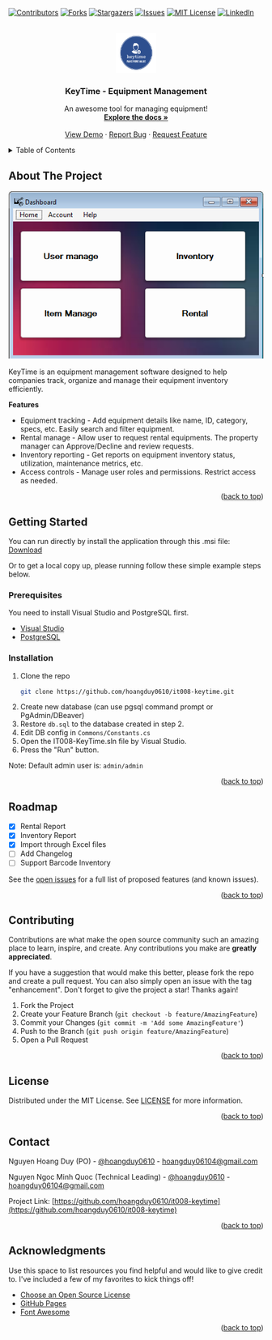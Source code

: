 <a name="readme-top"></a>
<!-- PROJECT SHIELDS -->
<!--
*** https://www.markdownguide.org/basic-syntax/#reference-style-links
-->
[![Contributors][contributors-shield]][contributors-url]
[![Forks][forks-shield]][forks-url]
[![Stargazers][stars-shield]][stars-url]
[![Issues][issues-shield]][issues-url]
[![MIT License][license-shield]][license-url]
[![LinkedIn][linkedin-shield]][linkedin-url]



<!-- PROJECT LOGO -->
<br />
<div align="center">
  <a href="https://github.com/hoangduy0610/it008-keytime">
    <img src="assets/logo.png" alt="Logo" width="80" height="80">
  </a>

  <h3 align="center">KeyTime - Equipment Management</h3>

  <p align="center">
    An awesome tool for managing equipment!
    <br />
    <a href="https://github.com/hoangduy0610/it008-keytime"><strong>Explore the docs »</strong></a>
    <br />
    <br />
    <a href="https://github.com/hoangduy0610/it008-keytime">View Demo</a>
    ·
    <a href="https://github.com/hoangduy0610/it008-keytime/issues">Report Bug</a>
    ·
    <a href="https://github.com/hoangduy0610/it008-keytime/issues">Request Feature</a>
  </p>
</div>



<!-- TABLE OF CONTENTS -->
<details>
  <summary>Table of Contents</summary>
  <ol>
    <li>
      <a href="#about-the-project">About The Project</a>
    </li>
    <li>
      <a href="#getting-started">Getting Started</a>
      <ul>
        <li><a href="#prerequisites">Prerequisites</a></li>
        <li><a href="#installation">Installation</a></li>
      </ul>
    </li>
    <li><a href="#roadmap">Roadmap</a></li>
    <li><a href="#contributing">Contributing</a></li>
    <li><a href="#license">License</a></li>
    <li><a href="#contact">Contact</a></li>
    <li><a href="#acknowledgments">Acknowledgments</a></li>
  </ol>
</details>



<!-- ABOUT THE PROJECT -->
## About The Project

[![Product Name Screen Shot][product-screenshot]](https://example.com)

KeyTime is an equipment management software designed to help companies track, organize and manage their equipment inventory efficiently.

**Features**

- Equipment tracking - Add equipment details like name, ID, category, specs, etc. Easily search and filter equipment.
- Rental manage - Allow user to request rental equipments. The property manager can Approve/Decline and review requests.
- Inventory reporting - Get reports on equipment inventory status, utilization, maintenance metrics, etc.
- Access controls - Manage user roles and permissions. Restrict access as needed.

<p align="right">(<a href="#readme-top">back to top</a>)</p>


<!-- GETTING STARTED -->
## Getting Started

You can run directly by install the application through this .msi file: [Download]()

Or to get a local copy up, please running follow these simple example steps below.

### Prerequisites

You need to install Visual Studio and PostgreSQL first.

* [Visual Studio](https://visualstudio.microsoft.com/)
* [PostgreSQL](https://www.postgresql.org/)

### Installation

1. Clone the repo
   ```sh
   git clone https://github.com/hoangduy0610/it008-keytime.git
   ```
2. Create new database (can use pgsql command prompt or PgAdmin/DBeaver)
3. Restore `db.sql` to the database created in step 2.
4. Edit DB config in `Commons/Constants.cs`
5. Open the IT008-KeyTime.sln file by Visual Studio.
6. Press the "Run" button.

Note: Default admin user is: `admin/admin`

<p align="right">(<a href="#readme-top">back to top</a>)</p>

<!-- ROADMAP -->
## Roadmap

- [x] Rental Report
- [x] Inventory Report
- [x] Import through Excel files
- [ ] Add Changelog
- [ ] Support Barcode Inventory

See the [open issues](https://github.com/hoangduy0610/it008-keytime/issues) for a full list of proposed features (and known issues).

<p align="right">(<a href="#readme-top">back to top</a>)</p>



<!-- CONTRIBUTING -->
## Contributing

Contributions are what make the open source community such an amazing place to learn, inspire, and create. Any contributions you make are **greatly appreciated**.

If you have a suggestion that would make this better, please fork the repo and create a pull request. You can also simply open an issue with the tag "enhancement".
Don't forget to give the project a star! Thanks again!

1. Fork the Project
2. Create your Feature Branch (`git checkout -b feature/AmazingFeature`)
3. Commit your Changes (`git commit -m 'Add some AmazingFeature'`)
4. Push to the Branch (`git push origin feature/AmazingFeature`)
5. Open a Pull Request

<p align="right">(<a href="#readme-top">back to top</a>)</p>



<!-- LICENSE -->
## License

Distributed under the MIT License. See [LICENSE](LICENSE) for more information.

<p align="right">(<a href="#readme-top">back to top</a>)</p>



<!-- CONTACT -->
## Contact

Nguyen Hoang Duy (PO) - [@hoangduy0610](https://github.com/hoangduy0610) - hoangduy06104@gmail.com

Nguyen Ngoc Minh Quoc (Technical Leading) - [@hoangduy0610](https://github.com/hoangduy0610) - hoangduy06104@gmail.com

Project Link: [https://github.com/hoangduy0610/it008-keytime](https://github.com/hoangduy0610/it008-keytime)

<p align="right">(<a href="#readme-top">back to top</a>)</p>



<!-- ACKNOWLEDGMENTS -->
## Acknowledgments

Use this space to list resources you find helpful and would like to give credit to. I've included a few of my favorites to kick things off!

* [Choose an Open Source License](https://choosealicense.com)
* [GitHub Pages](https://pages.github.com)
* [Font Awesome](https://fontawesome.com)

<p align="right">(<a href="#readme-top">back to top</a>)</p>



<!-- MARKDOWN LINKS & IMAGES -->
<!-- https://www.markdownguide.org/basic-syntax/#reference-style-links -->
[contributors-shield]: https://img.shields.io/github/contributors/hoangduy0610/it008-keytime.svg?style=for-the-badge
[contributors-url]: https://github.com/hoangduy0610/it008-keytime/graphs/contributors
[forks-shield]: https://img.shields.io/github/forks/hoangduy0610/it008-keytime.svg?style=for-the-badge
[forks-url]: https://github.com/hoangduy0610/it008-keytime/network/members
[stars-shield]: https://img.shields.io/github/stars/hoangduy0610/it008-keytime.svg?style=for-the-badge
[stars-url]: https://github.com/hoangduy0610/it008-keytime/stargazers
[issues-shield]: https://img.shields.io/github/issues/hoangduy0610/it008-keytime.svg?style=for-the-badge
[issues-url]: https://github.com/hoangduy0610/it008-keytime/issues
[license-shield]: https://img.shields.io/github/license/hoangduy0610/it008-keytime.svg?style=for-the-badge
[license-url]: https://github.com/hoangduy0610/it008-keytime/blob/master/LICENSE
[linkedin-shield]: https://img.shields.io/badge/-LinkedIn-black.svg?style=for-the-badge&logo=linkedin&colorB=555
[linkedin-url]: https://linkedin.com/in/hoangduy06104
[product-screenshot]: assets/screenshot.png